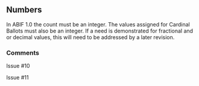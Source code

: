 ## Numbers

In ABIF 1.0 the count must be an integer. The values assigned for Cardinal Ballots must also be an integer. If a need is demonstrated for fractional and or decimal values, this will need to be addressed by a later revision.

### Comments

Issue #10

Issue #11
